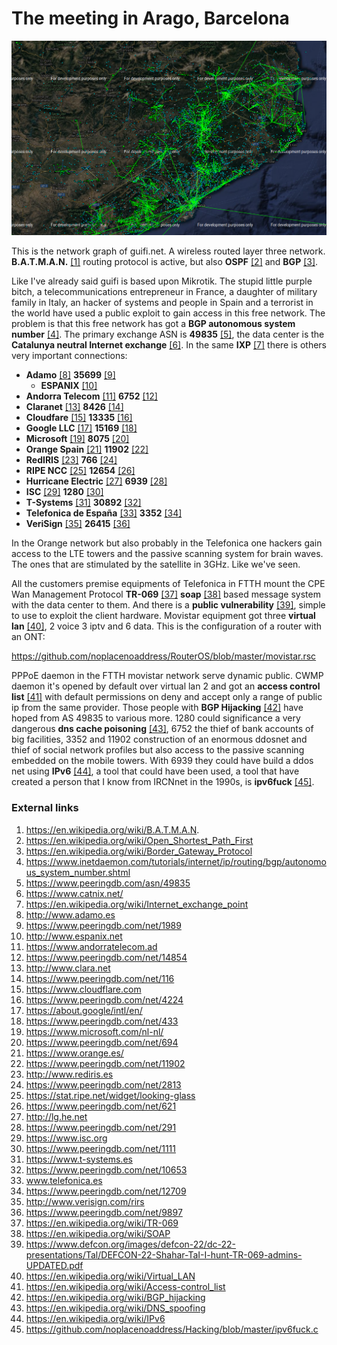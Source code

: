 # The meeting in Arago, Barcelona

![Guifi network](../Images/guifi-net.png)

This is the network graph of guifi.net. A wireless routed layer three network. **B.A.T.M.A.N.** [[1]](https://en.wikipedia.org/wiki/B.A.T.M.A.N.) routing protocol is active, but also **OSPF** [[2]](https://en.wikipedia.org/wiki/Open_Shortest_Path_First) and **BGP** [[3]](https://en.wikipedia.org/wiki/Border_Gateway_Protocol). 

Like I've already said guifi is based upon Mikrotik. The stupid little purple bitch, a telecommunications entrepreneur in France, a daughter of military family in Italy, an hacker of systems and people in Spain and a terrorist in the world have used a public exploit to gain access in this free  network. The problem is that this free network has got a **BGP autonomous system number** [[4]](https://www.inetdaemon.com/tutorials/internet/ip/routing/bgp/autonomous_system_number.shtml). The primary exchange ASN is **49835** [[5]](https://www.peeringdb.com/asn/49835), the data center is the **Catalunya neutral Internet exchange** [[6]](https://www.catnix.net/). In the same **IXP** [[7]](https://en.wikipedia.org/wiki/Internet_exchange_point) there is others very important connections:

- **Adamo** [[8]](http://www.adamo.es) **35699** [[9]](https://www.peeringdb.com/net/1989)
  - **ESPANIX** [[10]](http://www.espanix.net) 
- **Andorra Telecom** [[11]](
  https://www.andorratelecom.ad) **6752** [[12]](https://www.peeringdb.com/net/14854)
- **Claranet** [[13]](http://www.clara.net) **8426** [[14]](https://www.peeringdb.com/net/116)
- **Cloudfare** [[15]](https://www.cloudflare.com) **13335**  [[16]](https://www.peeringdb.com/net/4224)
- **Google LLC** [[17]](https://about.google/intl/en/) **15169** [[18]](https://www.peeringdb.com/net/433)
- **Microsoft** [[19]](https://www.microsoft.com/nl-nl/)  **8075** [[20]](https://www.peeringdb.com/net/694)
- **Orange Spain** [[21]](https://www.peeringdb.com/net/11902) **11902** [[22]](https://www.peeringdb.com/net/11902)
- **RedIRIS** [[23]](https://www.peeringdb.com/net/2813) **766** [[24]](https://www.peeringdb.com/net/2813)
- **RIPE NCC** [[25]](https://stat.ripe.net/widget/looking-glass) **12654** [[26]](https://www.peeringdb.com/net/621)
- **Hurricane Electric** [[27]](http://lg.he.net) **6939** [[28]](https://www.peeringdb.com/net/291)
- **ISC** [[29]](https://www.isc.org) **1280** [[30]](https://www.peeringdb.com/net/1111)
- **T-Systems** [[31]](https://www.t-systems.es) **30892** [[32]](https://www.peeringdb.com/net/10653)
- **Telefonica de España** [[33]](http://www.telefonica.es/) **3352** [[34]](https://www.peeringdb.com/net/12709)
- **VeriSign** [[35]](http://www.verisign.com/rirs) **26415** [[36]](https://www.peeringdb.com/net/9897)

In the Orange network but also probably in the Telefonica one hackers gain access to the LTE towers and the passive scanning system for brain waves. The ones that are stimulated by the satellite in 3GHz. Like we've seen. 

All the customers premise equipments of Telefonica in FTTH mount the CPE Wan Management Protocol **TR-069** [[37]](https://en.wikipedia.org/wiki/TR-069) **soap** [[38]](https://en.wikipedia.org/wiki/SOAP) based message system with the data center to them. And there is a **public vulnerability** [[39]](https://www.defcon.org/images/defcon-22/dc-22-presentations/Tal/DEFCON-22-Shahar-TaI-I-hunt-TR-069-admins-UPDATED.pdf), simple to use to exploit the client hardware. Movistar equipment got three **virtual lan** [[40]](https://en.wikipedia.org/wiki/Virtual_LAN), 2 voice 3 iptv and 6 data. This is the configuration of a router with an ONT:

https://github.com/noplacenoaddress/RouterOS/blob/master/movistar.rsc

PPPoE daemon in the FTTH movistar network serve dynamic public. CWMP daemon it's opened by default over virtual lan 2 and got an **access control list** [[41]](https://en.wikipedia.org/wiki/Access-control_list) with default permissions on deny and accept only a range of public ip from the same provider. Those people with **BGP Hijacking** [[42]](https://en.wikipedia.org/wiki/BGP_hijacking) have hoped from AS 49835 to various more. 1280 could significance a very dangerous **dns cache poisoning** [[43]](https://en.wikipedia.org/wiki/DNS_spoofing), 6752 the thief of bank accounts of big facilities, 3352  and 11902 construction of an enormous ddosnet and thief of social network profiles but also access to the passive scanning embedded on the mobile towers. With 6939 they could have build a ddos net using **IPv6** [[44]](https://en.wikipedia.org/wiki/IPv6), a tool that could have been used, a tool that have created a person that I know from IRCNnet in the 1990s, is **ipv6fuck** [[45]](https://github.com/noplacenoaddress/Hacking/blob/master/ipv6fuck.c). 

### External links

1. https://en.wikipedia.org/wiki/B.A.T.M.A.N.
2. https://en.wikipedia.org/wiki/Open_Shortest_Path_First
3. https://en.wikipedia.org/wiki/Border_Gateway_Protocol
4. https://www.inetdaemon.com/tutorials/internet/ip/routing/bgp/autonomous_system_number.shtml
5. https://www.peeringdb.com/asn/49835
6. https://www.catnix.net/
7. https://en.wikipedia.org/wiki/Internet_exchange_point
8. http://www.adamo.es
9. https://www.peeringdb.com/net/1989
10. http://www.espanix.net
11. https://www.andorratelecom.ad
12. https://www.peeringdb.com/net/14854
13. http://www.clara.net
14. https://www.peeringdb.com/net/116
15. https://www.cloudflare.com
16. https://www.peeringdb.com/net/4224
17. https://about.google/intl/en/
18. https://www.peeringdb.com/net/433
19. https://www.microsoft.com/nl-nl/
20. https://www.peeringdb.com/net/694
21. https://www.orange.es/
22. https://www.peeringdb.com/net/11902
23. http://www.rediris.es
24. https://www.peeringdb.com/net/2813
25. https://stat.ripe.net/widget/looking-glass
26. https://www.peeringdb.com/net/621
27. http://lg.he.net
28. https://www.peeringdb.com/net/291
29. https://www.isc.org
30. https://www.peeringdb.com/net/1111
31. https://www.t-systems.es
32. https://www.peeringdb.com/net/10653
33. www.telefonica.es
34. https://www.peeringdb.com/net/12709
35. http://www.verisign.com/rirs
36. https://www.peeringdb.com/net/9897
37. https://en.wikipedia.org/wiki/TR-069
38. https://en.wikipedia.org/wiki/SOAP
39. https://www.defcon.org/images/defcon-22/dc-22-presentations/Tal/DEFCON-22-Shahar-TaI-I-hunt-TR-069-admins-UPDATED.pdf
40. https://en.wikipedia.org/wiki/Virtual_LAN
41. https://en.wikipedia.org/wiki/Access-control_list
42. https://en.wikipedia.org/wiki/BGP_hijacking
43. https://en.wikipedia.org/wiki/DNS_spoofing
44. https://en.wikipedia.org/wiki/IPv6
45. https://github.com/noplacenoaddress/Hacking/blob/master/ipv6fuck.c